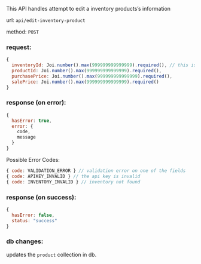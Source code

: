 This API handles attempt to edit a inventory products’s information

url: `api/edit-inventory-product`

method: `POST`

### request: 
```js
{
  inventoryId: Joi.number().max(999999999999999).required(), // this is in req only to varify correct organization
  productId: Joi.number().max(999999999999999).required(),
  purchasePrice: Joi.number().max(999999999999999).required(),
  salePrice: Joi.number().max(999999999999999).required()
}
```

### response (on error):
```js
{
  hasError: true,
  error: {
    code,
    message
  }
}
```

Possible Error Codes:
```js
{ code: VALIDATION_ERROR } // validation error on one of the fields
{ code: APIKEY_INVALID } // the api key is invalid
{ code: INVENTORY_INVALID } // inventory not found
```

### response (on success):
```js
{
  hasError: false,
  status: "success"
}
```

### db changes:
updates the `product` collection in db.